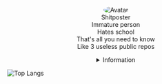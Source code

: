 <p align="center">
  <a>
<img src="https://camo.githubusercontent.com/c299a8cbe898d14d91be0f4bf5a495214b39a3b0/68747470733a2f2f63646e2e646973636f72646170702e636f6d2f656d6f6a69732f3639383234313135333932393331343334352e6769663f763d31" alt="Avatar" style="border-radius: 75%;">
  </a><br>
  Shitposter<br>
  Immature person<br>
  Hates school<br>
  That's all you need to know<br>
  Like 3 useless public repos<br>
</p>

<details style='text-align: center;' align='center'>
  <summary> Information </summary>
  <p style="text-align: center;"align="center">------------------------------------------------------------</p>
  <p style="text-align: center;"align="center">Age: 14 </p></a>
  <p style="text-align: center;"align="center">Lives in: Czech Republic</p></a>
  <p style="text-align: center;"align="center">Doing school most of the time</p></a>
  <p style="text-align: center;"align="center">------------------------------------------------------------</p>
</details>

![Top Langs](https://github-readme-stats.vercel.app/api/top-langs/?username=Duchy12?exclude=Duchy12.github.io&theme=dracula&show_icons=true)
